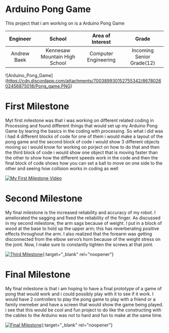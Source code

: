﻿# Arduino Pong Game
This project that i am working on is a Arduino Pong Game

| **Engineer** | **School** | **Area of Interest** | **Grade** |
|:--:|:--:|:--:|:--:|
| Andrew Baek | Kennesaw Mountain High School | Computer Engineering | Incoming Senior Grade(12)

![Arduino_Pong_Game] (https://cdn.discordapp.com/attachments/700389930152755342/867802602456875018/Pong_game.PNG)  

# First Milestone
Myt first milestone was that i was working on different related coding in Processing and found different things that would set up my Arduino Pong Game by learing the basics in the coding with processing. So what i did was i had 4 different blocks of code for one of them i would make a layout of the pong game and the second block of code i would show 3 different objects moving so i would know for working on porject on how to do that and then the third block of code i would show one object that is moving faster than the other to show how the different speeds work in the code and then the final block of code shows how you can set a ball to move on one side to the other and seeing how collision works in coding as well

[![My First Milestone Video](https://res.cloudinary.com/marcomontalbano/image/upload/v1626452411/video_to_markdown/images/youtube--BREkz9nZB40-c05b58ac6eb4c4700831b2b3070cd403.jpg)](https://youtu.be/BREkz9nZB40 "My First Milestone Video")

# Second Milestone
My final milestone is the increased reliability and accuracy of my robot. I ameliorated the sagging and fixed the reliability of the finger. As discussed in my second milestone, the arm sags because of weight. I put in a block of wood at the base to hold up the upper arm; this has reverberating positive effects throughout the arm. I also realized that the forearm was getting disconnected from the elbow servo’s horn because of the weight stress on the joint. Now, I make sure to constantly tighten the screws at that joint.

[![Third Milestone](https://res.cloudinary.com/marcomontalbano/image/upload/v1612574014/video_to_markdown/images/youtube--y3VAmNlER5Y-c05b58ac6eb4c4700831b2b3070cd403.jpg)](https://www.youtube.com/watch?v=y3VAmNlER5Y&feature=emb_logo "Second Milestone"){:target="_blank" rel="noopener"}
# Final Milestone
  
My final milestone is that i am hoping to have a final prototype of a game of pong that would work and i could possibly play with it to see if it work. I would have 2 controllers to play the pong game to play with a friend or a family memeber and have a screen that would show the game being played. i see that this would be cool and fun project to do like the constructing with the cables to the Arduino was not to hard and fun to make at the same time. 

[![Final Milestone](https://res.cloudinary.com/marcomontalbano/image/upload/v1612574117/video_to_markdown/images/youtube--CaCazFBhYKs-c05b58ac6eb4c4700831b2b3070cd403.jpg)](https://www.youtube.com/watch?v=CaCazFBhYKs "First Milestone"){:target="_blank" rel="noopener"}
